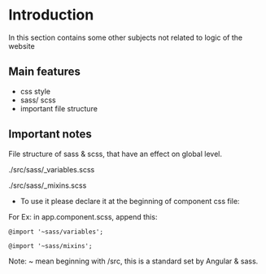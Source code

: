 # Introduction

In this section contains some other subjects not related to logic of the website 

## Main features

- css style
- sass/ scss
- important file structure

## Important notes

File structure of sass & scss, that have an effect on global level.
 
 ./src/sass/_variables.scss
 
 ./src/sass/_mixins.scss
 
 - To use it please declare it at the beginning of component css file:
 
 For Ex: in app.component.scss, append this:
 
 `@import '~sass/variables';`
 
 `@import '~sass/mixins';`
 
 Note: ~ mean beginning with /src, this is a standard set by Angular & sass. 

